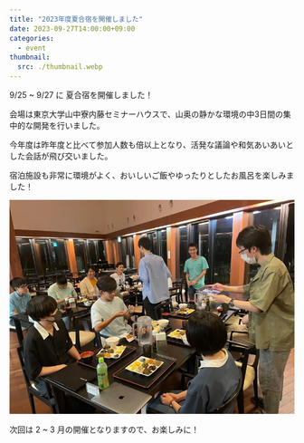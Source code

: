 ```yaml
---
title: "2023年度夏合宿を開催しました"
date: 2023-09-27T14:00:00+09:00
categories:
  - event
thumbnail:
  src: ./thumbnail.webp
---
```


9/25 ~ 9/27 に 夏合宿を開催しました！

会場は東京大学山中寮内藤セミナーハウスで、山奥の静かな環境の中3日間の集中的な開発を行いました。

今年度は昨年度と比べて参加人数も倍以上となり、活発な議論や和気あいあいとした会話が飛び交いました。

宿泊施設も非常に環境がよく、おいしいご飯やゆったりとしたお風呂を楽しみました！

![晩ごはんの様子](./dinner.webp)

次回は 2 ~ 3 月の開催となりますので、お楽しみに！
